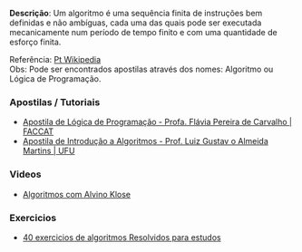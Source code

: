 <strong>Descrição</strong>: Um algoritmo é uma sequência finita de instruções bem definidas e não ambíguas, cada uma das quais pode ser executada mecanicamente num período de tempo finito e com uma quantidade de esforço finita. 

Referência: <a href="http://pt.wikipedia.org/wiki/Algoritmo">Pt Wikipedia</a>
<br/>
Obs: Pode ser encontrados apostilas através dos nomes: Algoritmo ou Lógica de Programação.
<br/>

### Apostilas / Tutoriais

<ul>
<li><a href="https://fit.faccat.br/~fpereira/apostilas/apostila_algoritmos_mar2007.pdf">Apostila de Lógica de Programação - Profa. Flávia Pereira de Carvalho | FACCAT</a></li>
<li><a href="http://www.facom.ufu.br/~gustavo/IC/Programacao/Apostila_Algoritmos.pdf">Apostila de Introdução a Algoritmos - Prof. Luiz Gustav
o Almeida Martins | UFU</a></li>
</ul>

### Videos

<ul>
<li><a href="https://www.youtube.com/watch?v=3hv5_hWPIeo">Algoritmos com Alvino Klose</a></li>
</ul>

### Exercicios

<ul>
<li><a href="http://algoritmizando.com/desenvolvimento/40-exercicios-de-algoritmos-resolvidos-para-estudo/">40 exercicios de algoritmos Resolvidos para estudos</a></li>
</ul>
